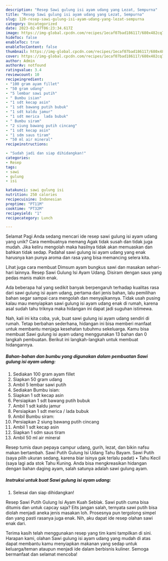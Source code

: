 ```yaml
---
description: "Resep Sawi gulung isi ayam udang yang Lezat, Sempurna"
title: "Resep Sawi gulung isi ayam udang yang Lezat, Sempurna"
slug: 120-resep-sawi-gulung-isi-ayam-udang-yang-lezat-sempurna
category: Uncategorized
date: 2023-02-07T06:23:34.617Z
image: https://img-global.cpcdn.com/recipes/1ecaf07bad186117/680x482cq70/sawi-gulung-isi-ayam-udang-foto-resep-utama.jpg
hideToc: false
enableToc: true
enableTocContent: false
thumbnail: https://img-global.cpcdn.com/recipes/1ecaf07bad186117/680x482cq70/sawi-gulung-isi-ayam-udang-foto-resep-utama.jpg
cover: https://img-global.cpcdn.com/recipes/1ecaf07bad186117/680x482cq70/sawi-gulung-isi-ayam-udang-foto-resep-utama.jpg
author: Admin
authorAv: notfound
ratingvalue: 3.4
reviewcount: 10
recipeingredient:
- "100 gram ayam fillet"
- "50 gram udang"
- "5 lembar sawi putih"
- " Bumbu isian"
- "1 sdt kecap asin"
- "1 sdt bawang putih bubuk"
- "1 sdt kaldu jamur"
- "1 sdt merica  lada bubuk"
- " Bumbu siram"
- "2 siung bawang putih cincang"
- "1 sdt kecap asin"
- "1 sdm saus tiram"
- "50 ml air mineral"
recipeinstructions:

- "Sudah jadi dan siap dihidangkan!"
categories:
- Resep
tags:
- sawi
- gulung
- isi

katakunci: sawi gulung isi 
nutrition: 250 calories
recipecuisine: Indonesian
preptime: "PT11M"
cooktime: "PT32M"
recipeyield: "1"
recipecategory: Lunch

---
```



Selamat Pagi Anda sedang mencari ide resep sawi gulung isi ayam udang yang unik? Cara membuatnya memang Agak tidak susah dan tidak juga mudah. Jika keliru mengolah maka hasilnya tidak akan memuaskan dan bahkan tidak sedap. Padahal sawi gulung isi ayam udang yang enak harusnya kan punya aroma dan rasa yang bisa memancing selera kita.


Lihat juga cara membuat Dimsum ayam bungkus sawi dan masakan sehari-hari lainnya. Resep Sawi Gulung Isi Ayam Udang. Disiram dengan saus yang pedas manis makin enak.

Ada beberapa hal yang sedikit banyak berpengaruh terhadap kualitas rasa dari sawi gulung isi ayam udang, pertama dari jenis bahan, lalu pemilihan bahan segar sampai cara mengolah dan menyajikannya. Tidak usah pusing kalau mau menyiapkan sawi gulung isi ayam udang enak di rumah, karena asal sudah tahu triknya maka hidangan ini dapat jadi suguhan istimewa.


Nah, kali ini kita coba, yuk, buat sawi gulung isi ayam udang sendiri di rumah. Tetap berbahan sederhana, hidangan ini bisa memberi manfaat untuk membantu menjaga kesehatan tubuhmu sekeluarga. Kamu bisa membuat Sawi gulung isi ayam udang menggunakan 13 bahan dan 0 langkah pembuatan. Berikut ini langkah-langkah untuk membuat hidangannya.

<!--inarticleads1-->

##### Bahan-bahan dan bumbu yang digunakan dalam pembuatan Sawi gulung isi ayam udang:

1. Sediakan 100 gram ayam fillet
1. Siapkan 50 gram udang
1. Ambil 5 lembar sawi putih
1. Sediakan  Bumbu isian:
1. Siapkan 1 sdt kecap asin
1. Persiapkan 1 sdt bawang putih bubuk
1. Ambil 1 sdt kaldu jamur
1. Persiapkan 1 sdt merica / lada bubuk
1. Ambil  Bumbu siram:
1. Persiapkan 2 siung bawang putih cincang
1. Ambil 1 sdt kecap asin
1. Siapkan 1 sdm saus tiram
1. Ambil 50 ml air mineral


Resep tumis daun pepaya campur udang, gurih, lezat, dan bikin nafsu makan bertambah. Sawi Putih Gulung Isi Udang Tahu Bayam. Sawi Putih (saya pilih ukuran sedang, karena biar isinya gak terlalu padat) • Tahu Kecil (saya lagi ada stok Tahu Kuning. Anda bisa mengkreasikan hidangan dengan bahan daging ayam, salah satunya adalah sawi gulung ayam. 

<!--inarticleads2-->

##### Instruksi untuk buat Sawi gulung isi ayam udang:


1. Selesai dan siap dihidangkan!

Resep Sawi Putih Gulung Isi Ayam Kuah Seblak. Sawi putih cuma bisa ditumis dan untuk capcay saja? Eits jangan salah, ternyata sawi putih bisa diolah menjadi aneka jenis masakan loh. Prosesnya pun tergolong simpel dan yang pasti rasanya juga enak. Nih, aku dapat ide resep olahan sawi enak dari. 

Terima kasih telah menggunakan resep yang tim kami tampilkan di sini. Harapan kami, olahan Sawi gulung isi ayam udang yang mudah di atas dapat membantu kamu menyiapkan makanan yang sedap untuk keluarga/teman ataupun menjadi ide dalam berbisnis kuliner. Semoga bermanfaat dan selamat mencoba!
